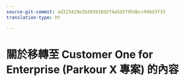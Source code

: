 ```yaml
---
source-git-commit: ad315429e2b383918d2f4a5d2f95dbcc94bd3f35
translation-type: ht

---
```

# 關於移轉至 Customer One for Enterprise (Parkour X 專案) 的內容
